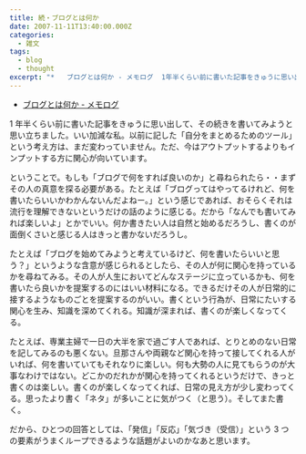 ```yaml
---
title: 続・ブログとは何か
date: 2007-11-11T13:40:00.000Z
categories:
  - 雑文
tags:
  - blog
  - thought
excerpt: "*   ブログとは何か - メモログ  1年半くらい前に書いた記事をきゅうに思い出して、その続きを書いてみようと思い立ちました。いい加減な私。以前に記した「自分をまとめるためのツール」という考え方は、まだ変わっていません。ただ、今はアウトプットするよりもインプットする方に関心が向いています。"
---
```


- [ブログとは何か \- メモログ](/2006/04/post_130/)

1 年半くらい前に書いた記事をきゅうに思い出して、その続きを書いてみようと思い立ちました。いい加減な私。以前に記した「自分をまとめるためのツール」という考え方は、まだ変わっていません。ただ、今はアウトプットするよりもインプットする方に関心が向いています。

ということで。もしも「ブログで何をすれば良いのか」と尋ねられたら・・まずその人の真意を探る必要がある。たとえば「ブログってはやってるけれど、何を書いたらいいかわかんないんだよねー。」という感じであれば、おそらくそれは流行を理解できないというだけの話のように感じる。だから「なんでも書いてみれば楽しいよ」とかでいい。何か書きたい人は自然と始めるだろうし、書くのが面倒くさいと感じる人はきっと書かないだろうし。

たとえば「ブログを始めてみようと考えているけど、何を書いたらいいと思う？」というような含意が感じられるとしたら、その人が何に関心を持っているかを尋ねてみる。その人が人生においてどんなステージに立っているかも、何を書いたら良いかを提案するのにはいい材料になる。できるだけその人が日常的に接するようなものごとを提案するのがいい。書くという行為が、日常にたいする関心を生み、知識を深めてくれる。知識が深まれば、書くのが楽しくなってくる。

たとえば、専業主婦で一日の大半を家で過ごす人であれば、とりとめのない日常を記してみるのも悪くない。旦那さんや両親など関心を持って接してくれる人がいれば、何を書いていてもそれなりに楽しい。何も大勢の人に見てもらうのが大事なわけではない。どこかのだれかが関心を持ってくれるというだけで、きっと書くのは楽しい。書くのが楽しくなってくれば、日常の見え方が少し変わってくる。思ったより書く「ネタ」が多いことに気がつく（と思う）。そしてまた書く。

だから、ひとつの回答としては、「発信」「反応」「気づき（受信）」という 3 つの要素がうまくループできるような話題がよいのかなあと思います。
